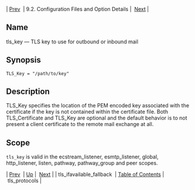| [Prev](conf.ref.tls_ifavailable_fallback)  | 9.2. Configuration Files and Option Details |  [Next](conf.ref.tls_protocols.php) |

<a name="conf.ref.tls_key"></a>
## Name

tls_key — TLS key to use for outbound or inbound mail

## Synopsis

`TLS_Key = "/path/to/key"`

<a name="idp12149168"></a>
## Description

TLS_Key specifies the location of the PEM encoded key associated with the certificate if the key is not contained within the certificate file. Both TLS_Certificate and TLS_Key are optional and the default behavior is to not present a client certificate to the remote mail exchange at all.

<a name="idp12151072"></a>
## Scope

`tls_key` is valid in the ecstream_listener, esmtp_listener, global, http_listener, listen, pathway, pathway_group and peer scopes.

| [Prev](conf.ref.tls_ifavailable_fallback)  | [Up](conf.ref.files.php) |  [Next](conf.ref.tls_protocols.php) |
| tls_ifavailable_fallback  | [Table of Contents](index) |  tls_protocols |
